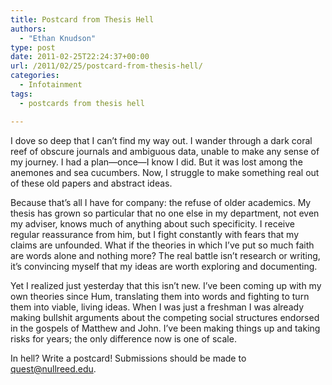 ```yaml
---
title: Postcard from Thesis Hell
authors: 
  - "Ethan Knudson"
type: post
date: 2011-02-25T22:24:37+00:00
url: /2011/02/25/postcard-from-thesis-hell/
categories:
  - Infotainment
tags:
  - postcards from thesis hell

---
```

I dove so deep that I can’t find my way out. I wander through a dark coral reef of obscure journals and ambiguous data, unable to make any sense of my journey. I had a plan—once—I know I did. But it was lost among the anemones and sea cucumbers. Now, I struggle to make something real out of these old papers and abstract ideas.

Because that’s all I have for company: the refuse of older academics. My thesis has grown so particular that no one else in my department, not even my adviser, knows much of anything about such specificity. I receive regular reassurance from him, but I fight constantly with fears that my claims are unfounded. What if the theories in which I’ve put so much faith are words alone and nothing more? The real battle isn’t research or writing, it’s convincing myself that my ideas are worth exploring and documenting.

Yet I realized just yesterday that this isn’t new. I’ve been coming up with my own theories since Hum, translating them into words and fighting to turn them into viable, living ideas. When I was just a freshman I was already making bullshit arguments about the competing social structures endorsed in the gospels of Matthew and John. I’ve been making things up and taking risks for years; the only difference now is one of scale.

In hell? Write a postcard! Submissions should be made to [&#x71;&#x75;&#x65;&#x73;&#x74;&#x40;<span class="oe_displaynone">null</span>&#x72;&#x65;&#x65;&#x64;&#x2e;&#x65;&#x64;&#x75;][1].

 [1]: mailto:&#x71;&#x75;&#x65;&#x73;&#x74;&#x40;&#x72;&#x65;&#x65;&#x64;&#x2e;&#x65;&#x64;&#x75;